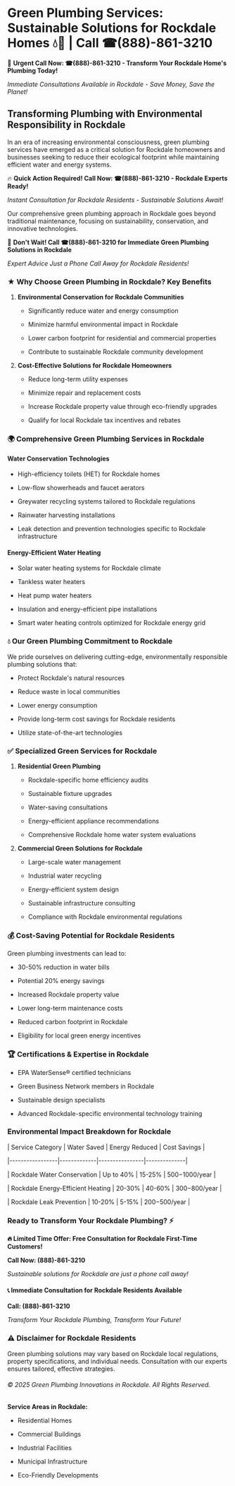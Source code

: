 # Green Plumbing Services: Sustainable Solutions for Rockdale Homes 💧🌿 | Call ☎(888)-861-3210

🚨 **Urgent Call Now: ☎(888)-861-3210 - Transform Your Rockdale Home's Plumbing Today!**
*Immediate Consultations Available in Rockdale - Save Money, Save the Planet!*

## Transforming Plumbing with Environmental Responsibility in Rockdale

In an era of increasing environmental consciousness, green plumbing services have emerged as a critical solution for Rockdale homeowners and businesses seeking to reduce their ecological footprint while maintaining efficient water and energy systems. 

🔥 **Quick Action Required! Call Now: ☎(888)-861-3210 - Rockdale Experts Ready!**
*Instant Consultation for Rockdale Residents - Sustainable Solutions Await!*

Our comprehensive green plumbing approach in Rockdale goes beyond traditional maintenance, focusing on sustainability, conservation, and innovative technologies.

🚨 **Don't Wait! Call ☎(888)-861-3210 for Immediate Green Plumbing Solutions in Rockdale**
*Expert Advice Just a Phone Call Away for Rockdale Residents!*

### ★ Why Choose Green Plumbing in Rockdale? Key Benefits

1. **Environmental Conservation for Rockdale Communities** 
   - Significantly reduce water and energy consumption
   - Minimize harmful environmental impact in Rockdale
   - Lower carbon footprint for residential and commercial properties
   - Contribute to sustainable Rockdale community development

2. **Cost-Effective Solutions for Rockdale Homeowners** 
   - Reduce long-term utility expenses
   - Minimize repair and replacement costs
   - Increase Rockdale property value through eco-friendly upgrades
   - Qualify for local Rockdale tax incentives and rebates

### 🌍 Comprehensive Green Plumbing Services in Rockdale

#### Water Conservation Technologies
- High-efficiency toilets (HET) for Rockdale homes
- Low-flow showerheads and faucet aerators
- Greywater recycling systems tailored to Rockdale regulations
- Rainwater harvesting installations
- Leak detection and prevention technologies specific to Rockdale infrastructure

#### Energy-Efficient Water Heating
- Solar water heating systems for Rockdale climate
- Tankless water heaters
- Heat pump water heaters
- Insulation and energy-efficient pipe installations
- Smart water heating controls optimized for Rockdale energy grid

### 💧 Our Green Plumbing Commitment to Rockdale

We pride ourselves on delivering cutting-edge, environmentally responsible plumbing solutions that:
- Protect Rockdale's natural resources
- Reduce waste in local communities
- Lower energy consumption
- Provide long-term cost savings for Rockdale residents
- Utilize state-of-the-art technologies

### ✅ Specialized Green Services for Rockdale

1. **Residential Green Plumbing**
   - Rockdale-specific home efficiency audits
   - Sustainable fixture upgrades
   - Water-saving consultations
   - Energy-efficient appliance recommendations
   - Comprehensive Rockdale home water system evaluations

2. **Commercial Green Solutions for Rockdale**
   - Large-scale water management
   - Industrial water recycling
   - Energy-efficient system design
   - Sustainable infrastructure consulting
   - Compliance with Rockdale environmental regulations

### 💰 Cost-Saving Potential for Rockdale Residents

Green plumbing investments can lead to:
- 30-50% reduction in water bills
- Potential 20% energy savings
- Increased Rockdale property value
- Lower long-term maintenance costs
- Reduced carbon footprint in Rockdale
- Eligibility for local green energy incentives

### 🏆 Certifications & Expertise in Rockdale

- EPA WaterSense® certified technicians
- Green Business Network members in Rockdale
- Sustainable design specialists
- Advanced Rockdale-specific environmental technology training

### Environmental Impact Breakdown for Rockdale

| Service Category | Water Saved | Energy Reduced | Cost Savings |
|-----------------|-------------|----------------|--------------|
| Rockdale Water Conservation | Up to 40% | 15-25% | $500-$1000/year |
| Rockdale Energy-Efficient Heating | 20-30% | 40-60% | $300-$800/year |
| Rockdale Leak Prevention | 10-20% | 5-15% | $200-$500/year |

### Ready to Transform Your Rockdale Plumbing? ⚡

**🔥 Limited Time Offer: Free Consultation for Rockdale First-Time Customers!**

**Call Now: (888)-861-3210**
*Sustainable solutions for Rockdale are just a phone call away!*

#### 📞 Immediate Consultation for Rockdale Residents Available

**Call: (888)-861-3210**
*Transform Your Rockdale Plumbing, Transform Your Future!*

### ⚠️ Disclaimer for Rockdale Residents

Green plumbing solutions may vary based on Rockdale local regulations, property specifications, and individual needs. Consultation with our experts ensures tailored, effective strategies.

###### © 2025 Green Plumbing Innovations in Rockdale. All Rights Reserved.

**Service Areas in Rockdale:** 
- Residential Homes
- Commercial Buildings
- Industrial Facilities
- Municipal Infrastructure
- Eco-Friendly Developments